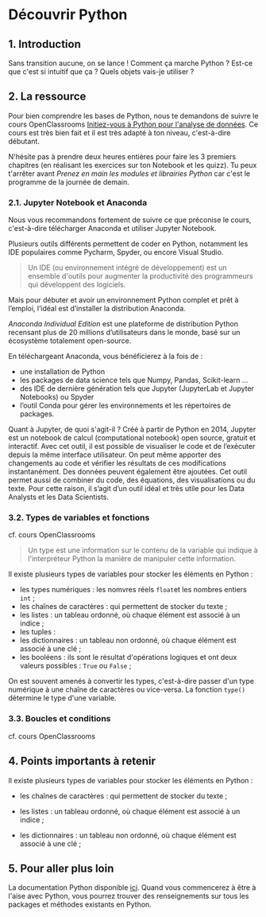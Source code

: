 # Découvrir Python

## 1. Introduction
Sans transition aucune, on se lance ! Comment ça marche Python ? Est-ce que c'est si intuitif que ça ? Quels objets vais-je utiliser ?

## 2. La ressource
Pour bien comprendre les bases de Python, nous te demandons de suivre le cours OpenClassrooms [Initiez-vous à Python pour l'analyse de données](https://openclassrooms.com/fr/courses/6204541-initiez-vous-a-python-pour-lanalyse-de-donnees).
Ce cours est très bien fait et il est très adapté à ton niveau, c'est-à-dire débutant. 

N'hésite pas à prendre deux heures entières pour faire les 3 premiers chapitres (en réalisant les exercices sur ton Notebook et les quizz). Tu peux t'arrêter avant *Prenez en main les modules et librairies Python* car c'est le programme de la journée de demain.

### 2.1. Jupyter Notebook et Anaconda
Nous vous recommandons fortement de suivre ce que préconise le cours, c'est-à-dire télécharger Anaconda et utiliser Jupyter Notebook.

Plusieurs outils différents permettent de coder en Python, notamment les IDE populaires comme Pycharm, Spyder, ou encore Visual Studio.
>Un IDE (ou environnement intégré de développement) est un ensemble d'outils pour augmenter la productivité des programmeurs qui développent des logiciels.

Mais pour débuter et avoir un environnement Python complet et prêt à l’emploi, l’idéal est d’installer la distribution Anaconda. 

*Anaconda Individual Edition* est une plateforme de distribution Python recensant plus de 20 millions d’utilisateurs dans le monde, basé sur un écosystème totalement open-source.

En téléchargeant Anaconda, vous bénéficierez à la fois de : 
- une installation de Python
- les packages de data science tels que Numpy, Pandas, Scikit-learn …
- des IDE de dernière génération tels que Jupyter (JupyterLab et Jupyter Notebooks) ou Spyder
- l’outil Conda pour gérer les environnements et les répertoires de packages.

Quant à Jupyter, de quoi s'agit-il ?
Créé à partir de Python en 2014, Jupyter est un notebook de calcul (computational notebook) open source, gratuit et interactif. 
Avec cet outil, il est possible de visualiser le code et de l’exécuter depuis la même interface utilisateur. On peut même apporter des changements au code et vérifier les résultats de ces modifications instantanément. Des données peuvent également être ajoutées.
Cet outil permet aussi de combiner  du code, des équations, des visualisations ou du texte. Pour cette raison, il s’agit d’un outil idéal et très utile pour les Data Analysts et les Data Scientists.

### 3.2. Types de variables et fonctions
cf. cours OpenClassrooms

>Un type est une information sur le contenu de la variable qui indique à l'interpréteur Python la manière de manipuler cette information.

Il existe plusieurs types de variables pour stocker les éléments en Python : 
- les types numériques : les nomvres réels `float`et les nombres entiers `int` ;
- les chaînes de caractères : qui permettent de stocker du texte ;
- les listes : un tableau ordonné, où chaque élément est associé à un indice ;
- les tuples : 
- les dictionnaires : un tableau non ordonné, où chaque élément est associé à une clé ;
- les booléens : ils sont le résultat d'opérations logiques et ont deux valeurs possibles : `True` ou `False` ;

On est souvent amenés à convertir les types, c'est-à-dire passer d'un type numérique à une chaîne de caractères ou vice-versa.
La fonction `type()` détermine le type d'une variable.



### 3.3. Boucles et conditions
cf. cours OpenClassrooms

## 4. Points importants à retenir
Il existe plusieurs types de variables pour stocker les éléments en Python : 
- les chaînes de caractères : qui permettent de stocker du texte ;
- les listes : un tableau ordonné, où chaque élément est associé à un indice ;

- les dictionnaires : un tableau non ordonné, où chaque élément est associé à une clé ;


## 5. Pour aller plus loin
La documentation Python disponible [ici](https://docs.python.org/3/). Quand vous commencerez à être à l'aise avec Python, vous pourrez trouver des renseignements sur tous les packages et méthodes existants en Python.
